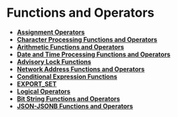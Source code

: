 # Functions and Operators<a name="EN-US_TOPIC_0289900013"></a>

-   **[Assignment Operators](dolphin-assignment-operators.md)** 
-   **[Character Processing Functions and Operators](dolphin-character-processing-functions-and-operators.md)** 
-   **[Arithmetic Functions and Operators](dolphin-arithmetic-functions-and-operators.md)** 
-   **[Date and Time Processing Functions and Operators ](dolphin-date-and-time-processing-functions-and-operators.md)** 
-   **[Advisory Lock Functions](dolphin-advisory-lock-functions.md)**
-   **[Network Address Functions and Operators](dolphin-network-address-functions-and-operators.md)** 
-   **[Conditional Expression Functions](dolphin-conditional-expression-functions.md)** 
-   **[EXPORT_SET](dolphin-export-set.md)**  
-   **[Logical Operators](dolphin-logical-operators.md)** 
-   **[Bit String Functions and Operators](dolphin-bit-string-functions-and-operators.md)** 
-   **[JSON-JSONB Functions and Operators](dolphin-json-jsonb-functions-and-operators.md)**

